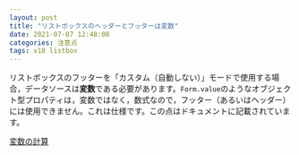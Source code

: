 ```yaml
---
layout: post
title: "リストボックスのヘッダーとフッターは変数"
date: 2021-07-07 12:48:00
categories: 注意点
tags: v18 listbox
---
```


リストボックスのフッターを「カスタム（自動しない）」モードで使用する場合，データソースは**変数**である必要があります。`Form.value`のようなオブジェクト型プロパティは，変数ではなく，数式なので，フッター（あるいはヘッダー）には使用できません。これは仕様です。この点はドキュメントに記載されています。

<i class="fa fa-external-link" aria-hidden="true"></i> [変数の計算](https://developer.4d.com/docs/ja/FormObjects/propertiesObject.html#変数の計算)
